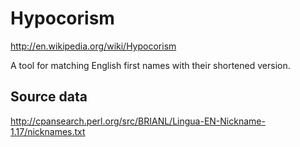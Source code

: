 Hypocorism
==========

http://en.wikipedia.org/wiki/Hypocorism

A tool for matching English first names with their shortened version.

Source data
-----------

http://cpansearch.perl.org/src/BRIANL/Lingua-EN-Nickname-1.17/nicknames.txt